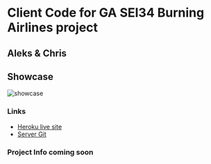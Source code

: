 # Client Code for GA SEI34 Burning Airlines project
## Aleks & Chris

## Showcase

![showcase](https://images.ctfassets.net/02g4788riobs/1AwStLl5vvndFlzkxrNokQ/6a5baa0df50aa4f1f45687ab3c60ba51/Burn.png)

### Links
- [Heroku live site](https://chris-aleks-burning-client.herokuapp.com)
- [Server Git](https://github.com/chrskerr/supreme-octo-broccoli)

### Project Info coming soon

